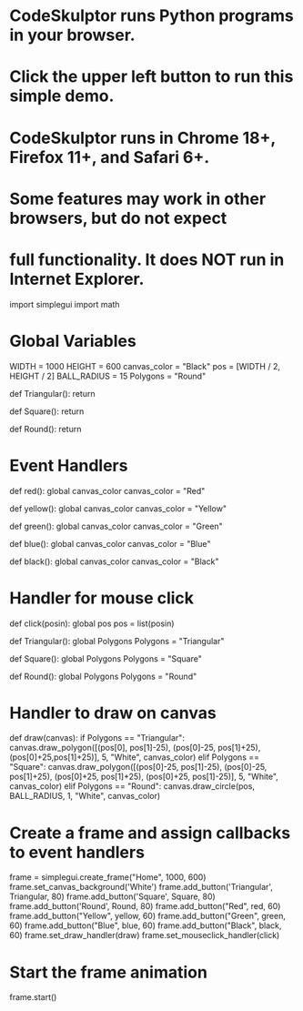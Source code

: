 # CodeSkulptor runs Python programs in your browser.
# Click the upper left button to run this simple demo.

# CodeSkulptor runs in Chrome 18+, Firefox 11+, and Safari 6+.
# Some features may work in other browsers, but do not expect
# full functionality.  It does NOT run in Internet Explorer.

import simplegui
import math

# Global Variables
WIDTH = 1000
HEIGHT = 600
canvas_color = "Black"
pos = [WIDTH / 2, HEIGHT / 2]
BALL_RADIUS = 15
Polygons = "Round"

def Triangular():
    return
    
def Square():
    return
    
def Round():
    return

# Event Handlers

def red():
    global canvas_color
    canvas_color = "Red"

def yellow():
    global canvas_color
    canvas_color = "Yellow"

def green():
    global canvas_color
    canvas_color = "Green"
    
def blue():
    global canvas_color
    canvas_color = "Blue"
    
def black():
    global canvas_color
    canvas_color = "Black"

# Handler for mouse click
def click(posin):
    global pos
    pos = list(posin)

def Triangular():
    global Polygons
    Polygons = "Triangular"
    
def Square():
    global Polygons
    Polygons = "Square"
    
def Round():
    global Polygons
    Polygons = "Round"
    
# Handler to draw on canvas
def draw(canvas):
    if Polygons == "Triangular":
        canvas.draw_polygon([(pos[0], pos[1]-25), (pos[0]-25, pos[1]+25), (pos[0]+25,pos[1]+25)], 5, "White", canvas_color)
    elif Polygons == "Square":
        canvas.draw_polygon([(pos[0]-25, pos[1]-25), (pos[0]-25, pos[1]+25), (pos[0]+25, pos[1]+25), (pos[0]+25, pos[1]-25)], 5, "White", canvas_color)
    elif Polygons == "Round":
        canvas.draw_circle(pos, BALL_RADIUS, 1, "White", canvas_color)

# Create a frame and assign callbacks to event handlers
frame = simplegui.create_frame("Home", 1000, 600)
frame.set_canvas_background('White')
frame.add_button('Triangular', Triangular, 80)
frame.add_button('Square', Square, 80)
frame.add_button('Round', Round, 80)
frame.add_button("Red", red, 60)
frame.add_button("Yellow", yellow, 60)
frame.add_button("Green", green, 60)
frame.add_button("Blue", blue, 60)
frame.add_button("Black", black, 60)
frame.set_draw_handler(draw)
frame.set_mouseclick_handler(click)

# Start the frame animation
frame.start()
